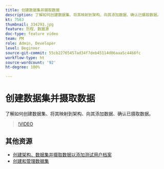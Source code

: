 ```yaml
---
title: 创建数据集并摄取数据
description: 了解如何创建数据集、将其映射到架构、向其添加数据、确认已摄取数据。
kt: 7563
thumbnail: 334293.jpg
feature: 历程、数据源
doc-type: feature video
team: PM
role: Admin, Developer
level: Beginner
source-git-commit: 55cb22765457ad34f7deb45114d06aaa5c4466fc
workflow-type: ht
source-wordcount: '92'
ht-degree: 100%

---
```



# 创建数据集并摄取数据

了解如何创建数据集、将其映射到架构、向其添加数据、确认已摄取数据。

>[!VIDEO](https://video.tv.adobe.com/v/334293?quality=12)

## 其他资源

* [创建架构、数据集并摄取数据以添加测试用户档案](https://experienceleague.adobe.com/docs/journey-optimizer/using/orchestrate-journeys/about-journeys/creating-test-profiles.html?lang=zh-Hans)
* [创建和管理数据集](https://experienceleague.adobe.com/docs/experience-platform/catalog/datasets/user-guide.html?lang=zh-Hans)
